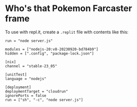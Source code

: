 
# Who's that Pokemon Farcaster frame

To use with repl.it, create a `.replit` file with contents like this:

```
run = "node server.js"

modules = ["nodejs-20:v8-20230920-bd784b9"]
hidden = [".config", "package-lock.json"]

[nix]
channel = "stable-23_05"

[unitTest]
language = "nodejs"

[deployment]
deploymentTarget = "cloudrun"
ignorePorts = false
run = ["sh", "-c", "node server.js"]
```
